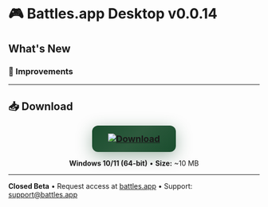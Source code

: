 # 🎮 Battles.app Desktop v0.0.14

## What's New

### 🚀 Improvements

---

## 📥 Download

<div align="center">

<a href="https://github.com/battles-app/desktop/releases/download/v0.0.14/battles.app_0.0.14_x64-setup.exe">
  <img src="https://img.shields.io/badge/⬇️_DOWNLOAD_FOR_WINDOWS-battles.app_0.0.14_x64--setup.exe-0d1117?style=for-the-badge&logo=windows&logoColor=white&labelColor=0d1117" alt="Download" style="background: linear-gradient(135deg, #1a4d2e 0%, #2d5a3d 50%, #1a4d2e 100%); border-radius: 12px; box-shadow: 0 8px 32px rgba(26, 77, 46, 0.4); padding: 16px 32px; font-size: 18px; font-weight: bold;">
</a>

**Windows 10/11 (64-bit)** • **Size:** ~10 MB

</div>

---

**Closed Beta** • Request access at [battles.app](https://battles.app) • Support: [support@battles.app](mailto:support@battles.app)